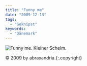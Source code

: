 ```yaml
---
title: "Funny me"
date: "2009-12-13"
tags:
  - "Geknipst"
keywords:
  - "Dänemark"
---
```


![Funny me. Kleiner Schelm.](/img/codecandies/funnyme.jpg)

© 2009 by abraxandria.{:.copyright}

